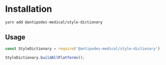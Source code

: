 # Installation

```shell
yarn add @antipodes-medical/style-dictionary
```

## Usage

```javascript
const StyleDictionary = require('@antipodes-medical/style-dictionary');

StyleDictionary.buildAllPlatforms();
```